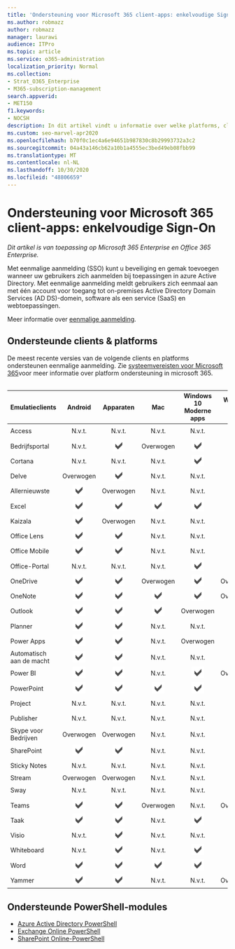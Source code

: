 ```yaml
---
title: 'Ondersteuning voor Microsoft 365 client-apps: enkelvoudige Sign-On'
ms.author: robmazz
author: robmazz
manager: laurawi
audience: ITPro
ms.topic: article
ms.service: o365-administration
localization_priority: Normal
ms.collection:
- Strat_O365_Enterprise
- M365-subscription-management
search.appverid:
- MET150
f1.keywords:
- NOCSH
description: In dit artikel vindt u informatie over welke platforms, clients en PowerShell-modules eenmalige aanmelding voor Microsoft 365 ondersteunen.
ms.custom: seo-marvel-apr2020
ms.openlocfilehash: b70f0c1ec4a6e94651b987830c8b29993732a3c2
ms.sourcegitcommit: 04a43a146cb62a10b1a4555ec3bed49eb08fbb99
ms.translationtype: MT
ms.contentlocale: nl-NL
ms.lasthandoff: 10/30/2020
ms.locfileid: "48806659"
---
```

# <a name="microsoft-365-client-app-support-single-sign-on"></a>Ondersteuning voor Microsoft 365 client-apps: enkelvoudige Sign-On

*Dit artikel is van toepassing op Microsoft 365 Enterprise en Office 365 Enterprise.*

Met eenmalige aanmelding (SSO) kunt u beveiliging en gemak toevoegen wanneer uw gebruikers zich aanmelden bij toepassingen in azure Active Directory. Met eenmalige aanmelding meldt gebruikers zich eenmaal aan met één account voor toegang tot on-premises Active Directory Domain Services (AD DS)-domein, software als een service (SaaS) en webtoepassingen.

Meer informatie over [eenmalige aanmelding](https://docs.microsoft.com/azure/active-directory/manage-apps/what-is-single-sign-on).

## <a name="supported-clients--platforms"></a>Ondersteunde clients & platforms

De meest recente versies van de volgende clients en platforms ondersteunen eenmalige aanmelding. Zie [systeemvereisten voor Microsoft 365](https://products.office.com/office-system-requirements)voor meer informatie over platform ondersteuning in microsoft 365.
<br>
<br>

| Emulatieclients | Android | Apparaten | Mac| Windows 10 <br> Moderne apps| Windows 10 <br> Desk |
|:---|:---:|:---:|:---:|:---:|:---:|
| Access | N.v.t. | N.v.t. | N.v.t. | N.v.t. | ![Ondersteund](../media/check-mark.png) |
| Bedrijfsportal | N.v.t. | ![Ondersteund](../media/check-mark.png) | Overwogen | ![Ondersteund](../media/check-mark.png) | N.v.t. |
| Cortana | N.v.t. | N.v.t. | N.v.t. | ![Ondersteund](../media/check-mark.png) | N.v.t. |
| Delve | Overwogen | ![Ondersteund](../media/check-mark.png) | N.v.t. | N.v.t. | N.v.t. |
| Allernieuwste | ![Ondersteund](../media/check-mark.png) | Overwogen | N.v.t. | N.v.t. | ![Ondersteund](../media/check-mark.png) |
| Excel | ![Ondersteund](../media/check-mark.png) | ![Ondersteund](../media/check-mark.png) | ![Ondersteund](../media/check-mark.png) | ![Ondersteund](../media/check-mark.png) | ![Ondersteund](../media/check-mark.png) |
| Kaizala | ![Ondersteund](../media/check-mark.png) | Overwogen | N.v.t. | N.v.t. | N.v.t. |
| Office Lens| ![Ondersteund](../media/check-mark.png) | ![Ondersteund](../media/check-mark.png) | N.v.t. | N.v.t. | N.v.t. |
| Office Mobile | ![Ondersteund](../media/check-mark.png) | ![Ondersteund](../media/check-mark.png) | N.v.t. | N.v.t. | N.v.t. |
| Office-Portal | N.v.t. | N.v.t. | N.v.t. | ![Ondersteund](../media/check-mark.png) | N.v.t. |
| OneDrive | ![Ondersteund](../media/check-mark.png) | ![Ondersteund](../media/check-mark.png) | Overwogen | ![Ondersteund](../media/check-mark.png) | Overwogen |
| OneNote | ![Ondersteund](../media/check-mark.png) | ![Ondersteund](../media/check-mark.png) | ![Ondersteund](../media/check-mark.png) | ![Ondersteund](../media/check-mark.png) | Overwogen |
| Outlook | ![Ondersteund](../media/check-mark.png) | ![Ondersteund](../media/check-mark.png) | ![Ondersteund](../media/check-mark.png) | Overwogen | ![Ondersteund](../media/check-mark.png) |
| Planner | ![Ondersteund](../media/check-mark.png) | ![Ondersteund](../media/check-mark.png) | N.v.t. | N.v.t. | N.v.t. |
| Power Apps | ![Ondersteund](../media/check-mark.png) | ![Ondersteund](../media/check-mark.png) | N.v.t. | Overwogen | N.v.t. |
| Automatisch aan de macht | ![Ondersteund](../media/check-mark.png) | ![Ondersteund](../media/check-mark.png) | N.v.t. | N.v.t. | N.v.t. |
| Power BI | ![Ondersteund](../media/check-mark.png) | ![Ondersteund](../media/check-mark.png) | N.v.t. | ![Ondersteund](../media/check-mark.png) | Overwogen |
| PowerPoint | ![Ondersteund](../media/check-mark.png) | ![Ondersteund](../media/check-mark.png) | ![Ondersteund](../media/check-mark.png) | ![Ondersteund](../media/check-mark.png) | ![Ondersteund](../media/check-mark.png) |
| Project | N.v.t. | N.v.t. | N.v.t. | N.v.t. | ![Ondersteund](../media/check-mark.png) |
| Publisher | N.v.t. | N.v.t. | N.v.t. | N.v.t. | ![Ondersteund](../media/check-mark.png) |
| Skype voor Bedrijven | Overwogen | Overwogen | N.v.t. | N.v.t. | N.v.t. |
| SharePoint | ![Ondersteund](../media/check-mark.png) | ![Ondersteund](../media/check-mark.png) | N.v.t. | N.v.t. | N.v.t. |
| Sticky Notes | N.v.t. | N.v.t. | N.v.t. | N.v.t. | ![Ondersteund](../media/check-mark.png) |
| Stream | Overwogen | Overwogen | N.v.t. | N.v.t. | N.v.t. |
| Sway | N.v.t. | N.v.t. | N.v.t. | N.v.t. | ![Ondersteund](../media/check-mark.png) |
| Teams | ![Ondersteund](../media/check-mark.png) | ![Ondersteund](../media/check-mark.png) | Overwogen | N.v.t. | Overwogen |
| Taak | ![Ondersteund](../media/check-mark.png) | ![Ondersteund](../media/check-mark.png) | N.v.t. | ![Ondersteund](../media/check-mark.png) | N.v.t. |
| Visio | N.v.t. | ![Ondersteund](../media/check-mark.png) | N.v.t. | N.v.t. | ![Ondersteund](../media/check-mark.png) |
| Whiteboard | N.v.t. | ![Ondersteund](../media/check-mark.png) | N.v.t. | ![Ondersteund](../media/check-mark.png) | N.v.t. |
| Word | ![Ondersteund](../media/check-mark.png) | ![Ondersteund](../media/check-mark.png) | ![Ondersteund](../media/check-mark.png) | ![Ondersteund](../media/check-mark.png) | ![Ondersteund](../media/check-mark.png) |
| Yammer | ![Ondersteund](../media/check-mark.png) | ![Ondersteund](../media/check-mark.png) | N.v.t. | N.v.t. | Overwogen |

## <a name="supported-powershell-modules"></a>Ondersteunde PowerShell-modules

- [Azure Active Directory PowerShell](https://docs.microsoft.com/powershell/azure/active-directory/overview?view=azureadps-2.0)
- [Exchange Online PowerShell](https://docs.microsoft.com/powershell/exchange/exchange-online-powershell)
- [SharePoint Online-PowerShell](https://docs.microsoft.com/powershell/sharepoint/sharepoint-online/connect-sharepoint-online)
